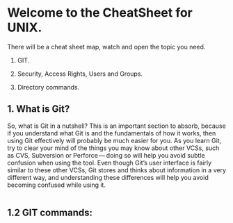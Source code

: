 # Welcome to the CheatSheet for UNIX.

There will be a cheat sheet map, watch and open the topic you need.

1.  GIT.

2.  Security, Access Rights, Users and Groups.

3.  Directory commands.





## 1. What is Git?

So, what is Git in a nutshell?
This is an important section to absorb, because if you understand what 
Git is and the fundamentals of how it works, then using Git effectively 
will probably be much easier for you.
As you learn Git, try to clear your mind of the things you may know 
about other VCSs, such as CVS, Subversion or Perforce — doing so will 
help you avoid subtle confusion when using the tool.
Even though Git’s user interface is fairly similar to these other VCSs, 
Git stores and thinks about information in a very different way, and 
understanding these differences will help you avoid becoming confused 
while using it.

<div>
    <img alt="" src="https://git-scm.com/book/en/v2/images/areas.png">
</div>

## 1.2 GIT commands:

<div>
     <img alt="" src="https://cusy.io/images/git-cheat-sheet-2.png/image">
</div>
